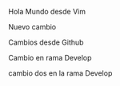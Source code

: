 Hola Mundo desde Vim

Nuevo cambio


Cambios desde Github

Cambio en rama Develop

cambio dos en la rama Develop
